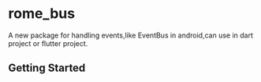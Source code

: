# rome_bus

A new package for handling events,like EventBus in android,can use in dart project or flutter project.

## Getting Started
